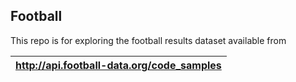 ## Football

This repo is for exploring the football results dataset available from 

| http://api.football-data.org/code_samples |
|---|
